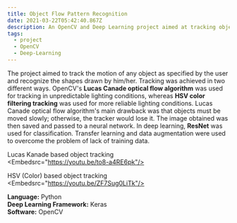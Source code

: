 ```yaml
---
title: Object Flow Pattern Recognition
date: 2021-03-22T05:42:40.867Z
description: An OpenCV and Deep Learning project aimed at tracking objects.
tags:
  - project
  - OpenCV
  - Deep-Learning
---
```

The project aimed to track the motion of any object as specified by the user and recognize the shapes drawn by him/her. Tracking was achieved in two different ways. OpenCV's **Lucas Canade optical flow algorithm** was used for tracking in unpredictable lighting conditions, whereas **HSV color filtering tracking** was used for more reliable lighting conditions. Lucas Canade optical flow algorithm's main drawback was that objects must be moved slowly; otherwise, the tracker would lose it. The image obtained was then saved and passed to a neural network.
In deep learning, **ResNet** was used for classification. Transfer learning and data augmentation were used to overcome the problem of lack of training data.


Lucas Kanade based object tracking\
<Embedsrc="https://youtu.be/to8-a4RE6pk"/>

HSV (Color) based object tracking\
<Embedsrc="https://youtu.be/ZF7Sug0LiTk"/>

**Language:** Python\
**Deep Learning Framework:** Keras\
**Software:** OpenCV